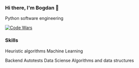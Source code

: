 ### Hi there, I'm Bogdan 👋
Python software engineering

[![Code Wars](https://www.codewars.com/users/socloseeee/badges/large)](https://www.codewars.com/users/socloseeee/)

### Skills
Heuristic algorithms
Machine Learning
<a href="https://d3hi6wehcrq5by.cloudfront.net/itnavi-blog/posts/social/bb91939980bbb43f2c4f5376960b4cfd.JPG?v=1670836180" alt="MachineLearning" width="100" height="100"></a>

Backend
Autotests
Data Sciense
Algorithms and data structures
